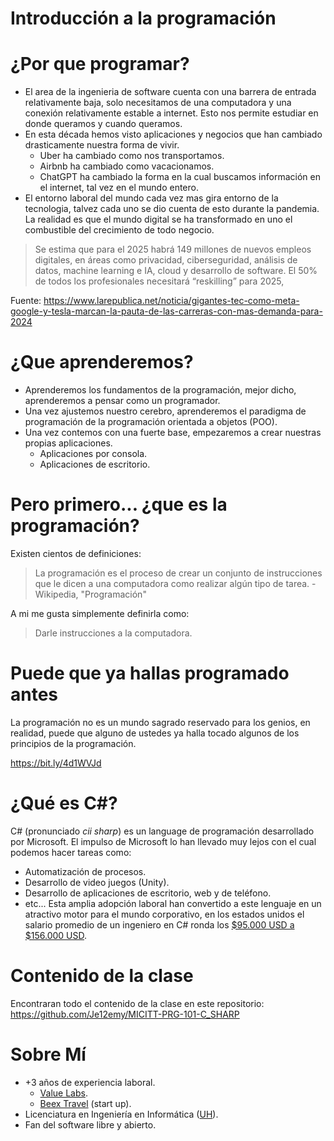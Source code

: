 # Introducción a la programación

# ¿Por que programar?

* El area de la ingenieria de software cuenta con una barrera de entrada relativamente baja, solo necesitamos de una computadora y una conexión relativamente estable a internet. Esto nos permite estudiar en donde queramos y cuando queramos.
* En esta década hemos visto aplicaciones y negocios que han cambiado drasticamente nuestra forma de vivir. 
	* Uber ha cambiado como nos transportamos.
	* Airbnb ha cambiado como vacacionamos.
	* ChatGPT ha cambiado la forma en la cual buscamos información en el internet, tal vez en el mundo entero.
* El entorno laboral del mundo cada vez mas gira entorno de la tecnologia, talvez cada uno se dio cuenta de esto durante la pandemia. La realidad es que el mundo digital se ha transformado en uno el combustible del crecimiento de todo negocio.

> Se estima que para el 2025 habrá 149 millones de nuevos empleos digitales, en áreas como privacidad, ciberseguridad, análisis de datos, machine learning e IA, cloud y desarrollo de software. El 50% de todos los profesionales necesitará “reskilling” para 2025,

Fuente: https://www.larepublica.net/noticia/gigantes-tec-como-meta-google-y-tesla-marcan-la-pauta-de-las-carreras-con-mas-demanda-para-2024

# ¿Que aprenderemos?

* Aprenderemos los fundamentos de la programación, mejor dicho, aprenderemos a pensar como un programador.
* Una vez ajustemos nuestro cerebro, aprenderemos el paradigma de programación de la programación orientada a objetos (POO).
* Una vez contemos con una fuerte base, empezaremos a crear nuestras propias aplicaciones.
	* Aplicaciones por consola.
	* Aplicaciones de escritorio.

# Pero primero... ¿que es la programación?

Existen cientos de definiciones:

> 
> La programación es el proceso de crear un conjunto de instrucciones que le dicen a una computadora como realizar algún tipo de tarea. - Wikipedia, "Programación"

A mi me gusta simplemente definirla como:

> Darle instrucciones a la computadora.

# Puede que ya hallas programado antes

La programación no es un mundo sagrado reservado para los genios, en realidad, puede que alguno de ustedes ya halla tocado algunos de los principios de la programación.

https://bit.ly/4d1WVJd

# ¿Qué es C#?

C# (pronunciado *cii sharp*) es un language de programación desarrollado por Microsoft. El impulso de Microsoft lo han llevado muy lejos con el cual podemos hacer tareas como:
- Automatización de procesos.
- Desarrollo de video juegos (Unity).
- Desarrollo de aplicaciones de escritorio, web y de  teléfono.
- etc...
Esta amplia adopción laboral han convertido a este lenguaje en un atractivo motor para el mundo corporativo, en los estados unidos el salario promedio de un ingeniero en C# ronda los  [$95.000 USD a $156.000 USD](https://www.glassdoor.com/Salaries/dotnet-engineer-salary-SRCH_KO0,15.htm).

# Contenido de la clase

Encontraran todo el contenido de la clase en este repositorio:  https://github.com/Je12emy/MICITT-PRG-101-C_SHARP
# Sobre Mí

- +3 años de experiencia laboral.
    - [Value Labs](https://www.valuelabs.com/).
    - [Beex Travel](https://youtu.be/yZoX_pySZX0) (start up).
- Licenciatura en Ingeniería en Informática ([UH](https://uh.ac.cr/carreras/detalle/ingenieriainformatica)).
- Fan del software libre y abierto.